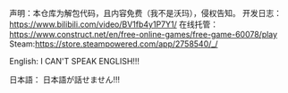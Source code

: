 声明：本仓库为解包代码，且内容免费（我不是沃玛），侵权告知。
开发日志：https://www.bilibili.com/video/BV1fb4y1P7Y1/
在线托管：https://www.construct.net/en/free-online-games/free-game-60078/play
Steam:https://store.steampowered.com/app/2758540/_/

English:
I CAN'T SPEAK ENGLISH!!!

日本語：
日本語が話せません!!!
